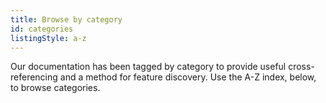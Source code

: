 ```yaml
---
title: Browse by category
id: categories
listingStyle: a-z
---
```


Our documentation has been tagged by category to provide useful cross-referencing and a method for feature discovery. Use the A-Z index, below, to browse categories.
